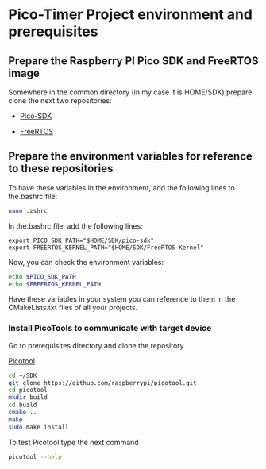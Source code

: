 # Pico-Timer Project environment and prerequisites

## Prepare the Raspberry PI Pico SDK and FreeRTOS image

Somewhere in the common directory (in my case it is HOME/SDK) prepare clone the next two repositories:

- [Pico-SDK](https://github.com/raspberrypi/pico-sdk)

- [FreeRTOS](https://github.com/FreeRTOS/FreeRTOS-Kernel)

## Prepare the environment variables for reference to these repositories

To have these variables in the environment, add the following lines to the.bashrc file:

```bash
nano .zshrc
```

In the.bashrc file, add the following lines:

```text
export PICO_SDK_PATH="$HOME/SDK/pico-sdk"
export FREERTOS_KERNEL_PATH="$HOME/SDK/FreeRTOS-Kernel"
```

Now,  you can check the environment variables:

```bash
echo $PICO_SDK_PATH
echo $FREERTOS_KERNEL_PATH
```

Have these variables in your system you can reference to them in the CMakeLists.txt files of all your projects.

### Install PicoTools to communicate with target device

Go to prerequisites directory and clone the repository

[Picotool](https://github.com/raspberrypi/picotool)

```bash
cd ~/SDK
git clone https://github.com/raspberrypi/picotool.git
cd picotool
mkdir build
cd build
cmake ..
make
sudo make install
```

To test Picotool type the next command

```bash
picotool --help
```
